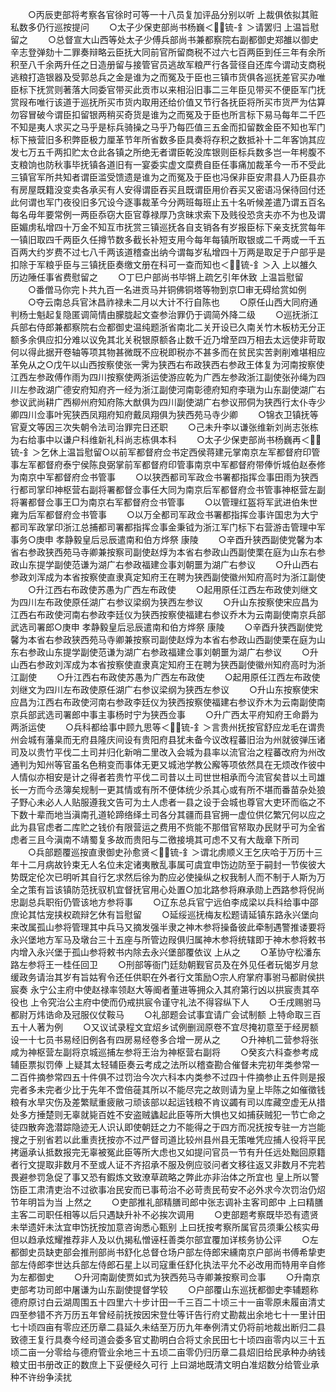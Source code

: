<!-- { "loadSidebar": true } -->
　　○丙辰吏部将考察各官徐时可等一十八员复加评品分别以听  上裁俱依拟其赃私数多仍行巡按提问
　　○太子少保吏部尚书杨巍＜锍-釒＞请罢归  上温旨慰留之
　　○总督宣大山西等处太子少傅兵部尚书兼都察院右副都御史郑雒以御史辛志登弹劾十二罪奏辩略云臣抚大同前官所留商税不过六七百两臣到任三年有余所积至八千余两升任之日造册留与接管官员逃故军粮严行各营径自还库今谓动支商税逃粮打造银器及受郭总兵之金是谁为之而冤及于臣也三镇市货俱各巡抚差官买办唯臣标下抚赏则著落大同委官带买此贡市以来相沿旧事二三年臣见带买不便臣军门抚赏叚布唯行该道于巡抚所买市货内取用还给价值又节行各抚臣将所买市货严为估算勿容冒破今谓臣扣留银两稍买奇货是谁为之而冤及于臣也所言标下易马每年二千匹不知是夷人求买之马乎是标兵骑操之马乎乃每匹值三五金而扣留数金臣不知也军门标下掖营旧多积弊臣极力厘革节年所省数多臣具奏将存积之数抵补十二年客饷其应发七万五千两扣贮太仓此各镇之所绝无者谓臣乾没库银则臣标兵数多岂一年枵腹不支粮饷也防秋事毕抚镇各道旧有一宴委实虚文糜费自臣任事痛加裁革今一币不受此三镇官军所共知者谓臣滥受馈遗是谁为之而冤及于臣也冯保非臣安肃县人乃臣县亦有房屋既籍没变卖各承买有人安得谓臣吞买且既谓臣用价吞买又密语冯保待回付还此何谓也军门夜役旧多冗设今逐事裁革今分两班每班止五十名听候差遣乃谓五百名每名毋年要常例一两臣忝窃大臣官尊禄厚乃贪昧求索下及贱役恐贪夫亦不为也及谓臣媚虏私增四十万金不知互市抚赏三镇巡抚各自支销各有岁报臣标下亲支抚赏每年一镇旧取四千两臣久任撙节数多截长补短支用今每年每镇所取银或二千两或一千五百两大约岁费不过七八千两该道稽查出纳今谓每岁私增四十万两是取足于户部乎是扣除于军粮乎臣与三镇抚臣奏缴文册在科可一查而知也＜锍-釒＞入  上以雒久历边陲任事省费慰留之
　　○丁巳户部尚书毕锵上疏乞引年休致  上温旨慰留
　　○番僧马你完卜共九百一名进贡马并铜佛铜塔等物到京□审无碍给赏如例
　　○夺云南总兵官沐昌祚禄未二月以大计不行自陈也
　　○原任山西大同府通判杨士魁起复隐匿调简情由朦胧起文查参治罪仍于调简外降二级
　　○巡抚浙江兵部右侍郎兼都察院右佥都御史温纯题浙省南北二关开设已久南关竹木板枋无分正额多余俱应扣分难以议免其北关税银原额各止数千近乃增至四万相去太远使非苛取何以得此据开卷轴等项其物甚微既不应税即税亦不甚多而在贫民实苦剥削难堪相应革免从之○戊午以山西按察使张一霁为狭西右布政狭西右参政王体复为河南按察使江西左参政傅作雨为四川按察使两浙运使游应乾为广西左参政浙江副使张孙绳为四川左参政湖广德安府知府齐一经为浙江副使河南彰德府知府李瑱为山东副使湖广右参议武尚耕广西柳州府知府陈大猷俱为四川副使湖广右参议邢侗为狭西行太仆寺少卿四川佥事叶宪狭西凤翔府知府戴凤翔俱为狭西苑马寺少卿
　　○锦衣卫镇抚等官夏文等因三次失朝令法司治罪完日还职
　　○己未升李以谦张维新刘尚志张栋为右给事中以谦户科维新礼科尚志栋俱本科
　　○太子少保吏部尚书杨巍再＜锍-釒＞乞休上温旨慰留○以前军都督府佥书定西侯蒋建元掌南京左军都督府印管事左军都督府泰宁侯陈良弼掌前军都督府印管事南京中军都督府带俸忻城伯赵泰修为南京中军都督府佥书管事
　　○以狭西都司军政佥书署都指挥佥事田雨为狭西行都司掌印神枢营右副将署都督佥事任大同为南京后军都督府佥书管事神枢营左副将署都督佥事王□为南京右军都督府佥书管事
　　○以管理红盔将军武进伯朱世雍为后军都督府佥书管事
　　○以万全都司军政佥书署都指挥佥事许国忠为大宁都司军政掌印浙江总捕都司署都指挥佥事金秉钺为浙江军门标下右营游击管理中军事务○庚申  孝静毅皇后忌辰遣南和伯方烨祭  康陵
　　○辛酉升狭西副使党馨为本省右参政狭西苑马寺卿兼按察司副使赵焞为本省右参政山西副使栗在庭为山东右参政山东提学副使范谦为湖广右参政福建佥事刘朝噩为湖广右参议
　　○升山西右参政刘浑成为本省按察使直隶真定知府王在聘为狭西副使徽州知府高时为浙江副使
　　○升江西右布政使苏愚为广西左布政使
　　○起用原任江西左布政使刘继文为四川左布政使原任湖广右参议梁纲为狭西左参议
　　○升山东按察使宋应昌为江西右布政使河南右参政李廷仪为狭西按察使福建右参议乔木为云南副使南京兵部武选司署郎○庚申  孝静毅皇后忌辰遣南和伯方烨祭  康陵
　　○辛酉升狭西副使党馨为本省右参政狭西苑马寺卿兼按察司副使赵焞为本省右参政山西副使栗在庭为山东右参政山东提学副使范谦为湖广右参政福建佥事刘朝噩为湖广右参议
　　○升山西右参政刘浑成为本省按察使直隶真定知府王在聘为狭西副使徽州知府高时为浙江副使
　　○升江西右布政使苏愚为广西左布政使
　　○起用原任江西左布政使刘继文为四川左布政使原任湖广右参议梁纲为狭西左参议
　　○升山东按察使宋应昌为江西右布政使河南右参政李廷仪为狭西按察使福建右参议乔木为云南副使南京兵部武选司署郎中事主事杨时宁为狭西佥事
　　○升广西太平府知府王命爵为两浙运使
　　○兵科都给事中顾九思等＜锍-釒＞言贵州抚按官舒应龙毛在谓贵州会城有藩臬而无府县隆庆间设有贵阳府县犹未备今议改程蕃旧治为州就彼弹压诸司及以贵竹平伐二土司并归化新哨二里改入会城为县率以流官治之程蕃改府为州改通判为知州等官虽名色稍变而事体无更又城池学教公廨等项依然具在无烦改作彼中人情似亦相安是计之得者若贵竹平伐二司昔以土司世世相承而今流官矣昔以土司雄长一方而今丞簿矣规制一更其情或有所不便体统少杀其心或有所不堪而番苗杂处狼子野心未必人人贴服遵我文告可为土人虑者一县之设于会城也尊官大吏环而临之不下数十辈而地当滇南孔道轮蹄络绎土司各分其疆而县官拥一虚位供亿繁冗何以应之此为县官虑者二库贮之钱价有限营运之费用不赀能不那借官帑取办民财乎可为全省虑者三且今滇南不靖蜀复多故而贵阳与二徼接境其可虑不又有大哉章下所司
　　○兵部题覆巡按直隶御史孙愈贤＜锍-釒＞谓北虏顺义王乞庆哈于万历十三年十二月病故钤束无人名位未定诸夷散乱事属可虞宜申饬边防至于嗣封一节俟彼大势既定伦次已明听其自行乞求然后徐为酌应必使操纵之权我制人而不制于人斯为万全之策有旨该镇防范抚驭机宜督抚官用心处置○加北路参将麻承勋上西路参将倪尚忠副总兵职衔仍管该地方参将事
　　○辽东总兵官宁远伯李成梁以兵科给事中邵庶论其怙宠挟权疏辩乞休有旨慰留
　　○延绥巡抚梅友松题请延镇东路永兴堡向来改属孤山参将管理其中兵马又摘发强半隶之神木参将操备彼此牵制遇警推诿要将永兴堡地方军马及墩台三十五座与所管边叚俱归属神木参将统辖即于神木参将敕书内增入永兴堡于孤山参将敕书内除去永兴堡部覆依议  上从之
　　○革协守松潘东路左参将王一桂任回卫
　　○刑部等衙门廷劾朝觐官员及在外见任者玩愒岁月怠缓政务请治其岁有旨姑宥令还任供职在外者行文策励○宗人府掌府事驸马都尉侯拱宸奏  永宁公主府中使赵禄率领赵大等阍者董进等拥众入其府第行凶以拱宸责其卒役也  上令究治公主府中使而仍戒拱宸令谨守礼法不得容纵下人
　　○壬戌赐驸马都尉万炜诰命及冠服仪仗鞍马
　　○礼部题会试事宜请广会试制额  上特命取三百五十人著为例
　　○又议试录程文宜炤乡试例删润原卷不宜尽掩初意至于经房额设一十七员书易经旧例各有四房易经卷多合增一房从之
　　○升神机二营参将张咸为神枢营左副将京城巡捕左参将王治为神枢营右副将
　　○癸亥六科查参考成辅臣票拟罚俸  上疑其太轻辅臣奏云考成之法所以稽查勘合催督未完初年类参常一二百件摘参常四五十件俱不过罚治今次六科本内类参不过四十件摘参止五件则是报完者多未完者少比于先年不啻倍蓰其所以不能尽完之故则请为皇上毕陈之如催徵钱粮有水旱灾伤及差繁赋重疲敝刁顽该部以起运钱粮不肯议蠲有司以库藏空虚无从措处多方捶楚则无辜就毙百姓不安盗贼蠭起此臣等所大惧也又如捕获贼犯一节亡命之徒四散奔逸潜踪隐迹无人识认即使朝廷之力不能得之于四方而况抚按专驻一方岂能搜之于别省若以此重责抚按亦不过严督司道比较州县州县无策唯凭应捕人役将平民拷逼承认抵数报完无辜被冤此臣等所大虑也又如提问官员一节有升任远处黜回原籍者行文提取非数月不至或人证不齐招承不服及例应驳问者文移往返又非数月不完若畏避参罚急促了事又恐有鍜炼文致潦草疏略之弊此亦非治体之所宜也  皇上所以警饬臣工肃清吏治不过欲事冶民安而已事苟治不必苛责民苟安不必外求今次罚治仍炤节年明旨为当  上然之
　　○吏部推礼部精膳司郎中张志调补主客司郎中  上曰精膳主客二司职任相等以后只遇缺升补不必挨次调用
　　○吏部题考察既毕恐有遗贤未举遗奸未汰宜申饬抚按加意咨询悉心甄别  上曰抚按考察所属官员须秉公核实毋但以趋承炫耀推荐非人及以仇揭私憎诬枉善类尔部宜覆加详核务协公评
　　○左都御史员缺吏部会推刑部尚书舒化总督仓场户部左侍郎宋纁南京户部尚书傅希挚吏部左侍郎李世达兵部左侍郎石星上以司寇重任舒化执法平允不必改用而特用辛自修为左都御史
　　○升河南副使贾如式为狭西苑马寺卿兼按察司佥事
　　○升南京吏部考功司郎中屠谦为山东副使提督学较
　　○户部覆山东巡抚都御史李辅题称德府原讨白云湖周围五十四里六十步计田一千三百二十顷三十一亩零原未履亩清丈四至参错不齐万历五年曾经前抚按因宋登仕等讦告行府丈勘裁出余地七十一里计田七十顷四亩有零应还历章二县延久未结至万历九年奉例清丈仍将前地裁出断归二县致德王复行具奏今经司道会委多官丈勘明白合将丈余民田七十顷四亩零内以三十五顷二亩一分零给与德府管业余地三十五顷二亩零仍归历章二县炤旧给民承种办纳钱粮丈田书册改正的数庶上下妥便经久可行  上曰湖地既清文明白准炤数分给管业承种不许纷争渎扰
